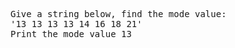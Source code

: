 <pre>
Give a string below, find the mode value:
'13 13 13 13 14 16 18 21'
Print the mode value 13
</pre>